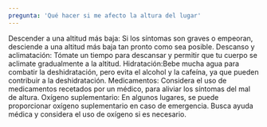 ```yaml
---
pregunta: 'Qué hacer si me afecto la altura del lugar'
---
```

Descender a una altitud más baja: Si los síntomas son graves o empeoran, desciende a una altitud más baja tan pronto como sea posible.
Descanso y aclimatación: Tómate un tiempo para descansar y permitir que tu cuerpo se aclimate gradualmente a la altitud.
Hidratación:Bebe mucha agua para combatir la deshidratación, pero evita el alcohol y la cafeína, ya que pueden contribuir a la deshidratación.
Medicamentos: Considera el uso de medicamentos recetados por un médico, para aliviar los síntomas del mal de altura. Oxígeno suplementario: 
En algunos lugares, se puede proporcionar oxígeno suplementario en caso de emergencia. Busca ayuda médica y considera el uso de oxígeno si es necesario.
